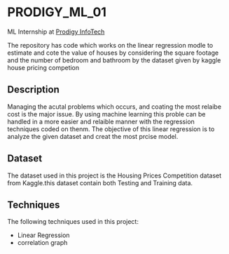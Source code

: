 # PRODIGY_ML_01
ML Internship at [Prodigy InfoTech](https://prodigyinfotech.dev) 

The repository has code which works on the linear regression modle to estimate and cote the value of houses by considering the square footage and the number of bedroom and bathroom by the dataset given by kaggle house pricing competion

## Description
Managing the acutal problems which occurs, and coating the most relaibe cost is the major issue. By using machine learning this proble can be handled in a more easier and relaible manner with the regression techniques coded on thenm.
The objective of this linear regression is to analyze the given dataset and creat the most prcise model.

## Dataset
The dataset used in this project is the Housing Prices Competition dataset from Kaggle.this dataset contain both Testing and Training data.

## Techniques
The following techniques used in this project:

 - Linear Regression
- correlation graph
